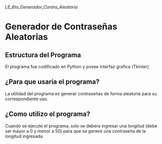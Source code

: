 _LE_6to_Generador_Contra_Aleatoria_

# Generador de Contraseñas Aleatorias

## Estructura del Programa

El programa fue codificado en Python y posee interfaz grafica (Tkinter).

## ¿Para que usaria el programa?

La utilidad del programa es generar contraseñas de forma aleatoria para su correspondiente uso.

## ¿Como utilizo el programa?

Cuando se ejecute el programa, solo se debera ingresar una longitud (debe ser mayor a 0 y menor a 50) para que se genere una contraseña de la longitud ingresada.
